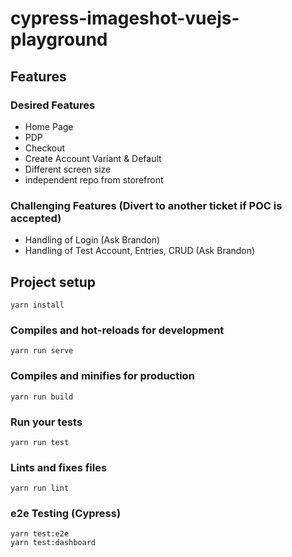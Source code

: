 # cypress-imageshot-vuejs-playground

## Features

### Desired Features

- Home Page
- PDP
- Checkout
- Create Account Variant & Default
- Different screen size 
- independent repo from storefront
 

### Challenging Features (Divert to another ticket if POC is accepted)

- Handling of Login (Ask Brandon)
- Handling of Test Account, Entries, CRUD (Ask Brandon)



## Project setup
```
yarn install
```

### Compiles and hot-reloads for development
```
yarn run serve
```

### Compiles and minifies for production
```
yarn run build
```

### Run your tests
```
yarn run test
```

### Lints and fixes files
```
yarn run lint
```

### e2e Testing (Cypress)
```
yarn test:e2e
yarn test:dashboard
```
